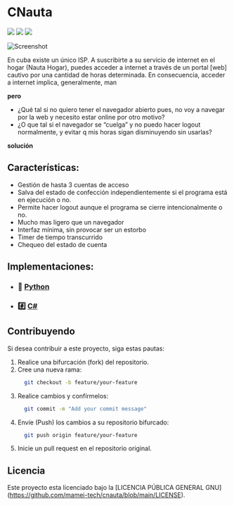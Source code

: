 # CNauta

![](https://img.shields.io/badge/build-passing-brightgreen?style=flat)
![](https://img.shields.io/badge/release-v0.2.1-inactive?style=flat)
![](https://img.shields.io/badge/reposize-3.4MB-inactive?style=flat)


![Screenshot](assets/images/ico-signal.ico)

En cuba existe un único ISP. A suscribirte a su servicio de internet en el hogar (Nauta Hogar), puedes acceder a internet a través de un portal [web] cautivo por una cantidad de horas determinada. En consecuencia, acceder a internet implica, generalmente, man

**pero**

- ¿Qué tal si no quiero tener el navegador abierto pues, no voy a navegar por la web y necesito estar online por otro motivo?
- ¿O que tal si el navegador se “cuelga” y no puedo hacer logout normalmente, y evitar q mis horas sigan disminuyendo sin usarlas?

**solución**


## Características:

- Gestión de hasta 3 cuentas de acceso
- Salva del estado de confección independientemente si el programa está en ejecución o no.
- Permite hacer logout aunque el programa se cierre intencionalmente o no.
- Mucho mas ligero que un navegador
- Interfaz mínima, sin provocar ser un estorbo
- Timer de tiempo transcurrido
- Chequeo del estado de cuenta

## Implementaciones:

- ### 🐍 [Python](https://github.com/mamei-tech/cnauta/tree/main/multiplatform/python)
- ### #️⃣ [C#](https://github.com/mamei-tech/cnauta/tree/main/win)

## Contribuyendo

Si desea contribuir a este proyecto, siga estas pautas:

1. Realice una bifurcación (fork) del repositorio.
2. Cree una nueva rama:
    ```bash
      git checkout -b feature/your-feature
    ```
3. Realice cambios y confírmelos:
    ```bash
      git commit -m "Add your commit message"
    ```
4. Envíe (Push) los cambios a su repositorio bifurcado:
    ```bash
      git push origin feature/your-feature
    ```
5. Inicie un pull request en el repositorio original.

## Licencia

Este proyecto esta licenciado bajo la [LICENCIA PÚBLICA GENERAL GNU] (https://github.com/mamei-tech/cnauta/blob/main/LICENSE).

[//]: # (* [Partes del sistema]&#40;section/tutorial.md#componentes-del-sistema-vot-e&#41;)

[//]: # (* [Manual del usuario]&#40;section/tutorial.md&#41;)

[//]: # (* [Glosario]&#40;glossary.md&#41;)

[//]: # (* [Sobre nosotros]&#40;about.md&#41;)
